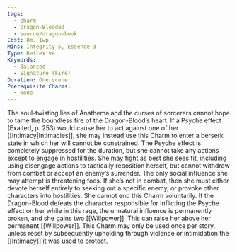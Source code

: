 ```yaml
---
tags:
  - charm
  - Dragon-Blooded
  - source/dragon-book
Cost: 8m, 1wp
Mins: Integrity 5, Essence 3
Type: Reflexive
Keywords:
  - Balanced
  - Signature (Fire)
Duration: One scene
Prerequisite Charms:
  - None
---
```

The soul-twisting lies of Anathema and the curses of sorcerers cannot hope to tame the boundless fire of the Dragon-Blood’s heart. If a Psyche effect (Exalted, p. 253) would cause her to act against one of her [[Intimacy|Intimacies]], she may instead use this Charm to enter a berserk state in which her will cannot be constrained. The Psyche effect is completely suppressed for the duration, but she cannot take any actions except to engage in hostilities. She may fight as best she sees fit, including using disengage actions to tactically reposition herself, but cannot withdraw from combat or accept an enemy’s surrender. The only social influence she may attempt is threatening foes. If she’s not in combat, then she must either devote herself entirely to seeking out a specific enemy, or provoke other characters into hostilities. She cannot end this Charm voluntarily. If the Dragon-Blood defeats the character responsible for inflicting the Psyche effect on her while in this rage, the unnatural influence is permanently broken, and she gains two [[Willpower]]. This can raise her above her permanent [[Willpower]]. This Charm may only be used once per story, unless reset by subsequently upholding through violence or intimidation the [[Intimacy]] it was used to protect.